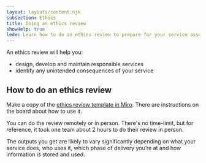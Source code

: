 ```yaml
---
layout: layouts/content.njk
subsection: Ethics
title: Doing an ethics review
showHelp: true
lede: Learn how to do an ethics review to prepare for your service assessment.
---
```


An ethics review will help you:

- design, develop and maintain responsible services
- identify any unintended consequences of your service

## How to do an ethics review

Make a copy of the [ethics review template in Miro](https://miro.com/app/board/uXjVPlD7OmE=/?userEmail=laura.parker6@digital.justice.gov.uk&track=true&utm_source=notification&utm_medium=email&utm_campaign=add-to-board&utm_content=go-to-board). There are instructions on the board about how to use it.

You can do the review remotely or in person. There's no time-limit, but for reference, it took one team about 2 hours to do their review in person.

The outputs you get are likely to vary significantly depending on what your service does, who uses it, which phase of delivery you’re at and how information is stored and used.